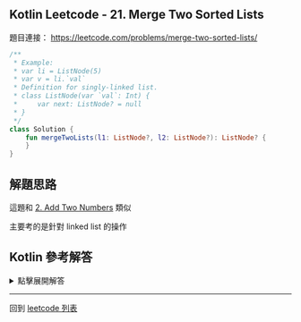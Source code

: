 ## Kotlin Leetcode - 21. Merge Two Sorted Lists

題目連接： <https://leetcode.com/problems/merge-two-sorted-lists/>

```kotlin
/**
 * Example:
 * var li = ListNode(5)
 * var v = li.`val`
 * Definition for singly-linked list.
 * class ListNode(var `val`: Int) {
 *     var next: ListNode? = null
 * }
 */
class Solution {
    fun mergeTwoLists(l1: ListNode?, l2: ListNode?): ListNode? {
	}
}
```

## 解題思路

這題和 [2. Add Two Numbers](2.md) 類似

主要考的是針對 linked list 的操作

## Kotlin 參考解答

<details>
  <summary>點擊展開解答</summary>

```kotlin
/**
 * Example:
 * var li = ListNode(5)
 * var v = li.`val`
 * Definition for singly-linked list.
 * class ListNode(var `val`: Int) {
 *     var next: ListNode? = null
 * }
 */
class Solution {
    fun mergeTwoLists(l1: ListNode?, l2: ListNode?): ListNode? {
        if (l1 == null && l2 == null) {
            return null
        }
        if (l1 == null) {
            return l2
        }
        if (l2 == null) {
            return l1
        }
        var temp = ListNode(-1)
        val ret = temp
        var localL1 = l1
        var localL2 = l2
        while (localL1 != null && localL2 != null) {
            if (localL1.`val` < localL2.`val`) {
                temp.next = localL1
                localL1 = localL1.next
            } else {
                temp.next = localL2
                localL2 = localL2.next
            }
            temp = temp.next!!
        }
        temp.next = localL1 ?: localL2
        return ret.next
    }
}
```

</details>

------

回到 [leetcode 列表](index.md)
